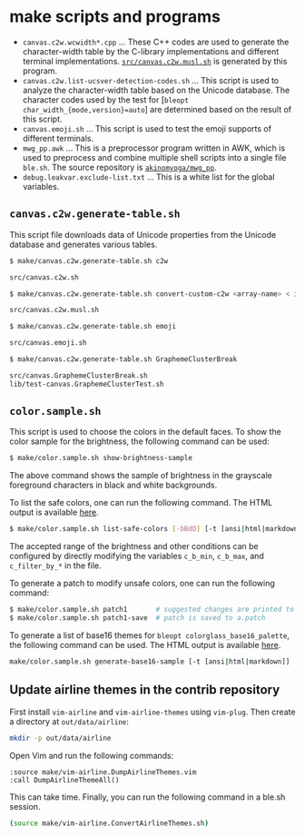 # make scripts and programs

- `canvas.c2w.wcwidth*.cpp` ... These C++ codes are used to generate the character-width table by the C-library implementations and different terminal implementations.
  [`src/canvas.c2w.musl.sh`](../src/canvas.c2w.musl.sh) is generated by this program.
- `canvas.c2w.list-ucsver-detection-codes.sh` ... This script is used to analyze the character-width table based on the Unicode database.
  The character codes used by the test for [`bleopt char_width_{mode,version}=auto`] are determined based on the result of this script.
- `canvas.emoji.sh` ... This script is used to test the emoji supports of different terminals.
- `mwg_pp.awk` ... This is a preprocessor program written in AWK, which is used to preprocess and combine multiple shell scripts into a single file `ble.sh`.
  The source repository is [`akinomyoga/mwg_pp`](https://github.com/akinomyoga/mwg_pp).
- `debug.leakvar.exclude-list.txt` ... This is a white list for the global variables.


## `canvas.c2w.generate-table.sh`

This script file downloads data of Unicode properties from the Unicode database and
generates various tables.

```bash
$ make/canvas.c2w.generate-table.sh c2w

src/canvas.c2w.sh

$ make/canvas.c2w.generate-table.sh convert-custom-c2w <array-name> < input > output

src/canvas.c2w.musl.sh

$ make/canvas.c2w.generate-table.sh emoji

src/canvas.emoji.sh

$ make/canvas.c2w.generate-table.sh GraphemeClusterBreak

src/canvas.GraphemeClusterBreak.sh
lib/test-canvas.GraphemeClusterTest.sh

```

## `color.sample.sh`

This script is used to choose the colors in the default faces.  To show the
color sample for the brightness, the following command can be used:

```bash
$ make/color.sample.sh show-brightness-sample
```

The above command shows the sample of brightness in the grayscale foreground
characters in black and white backgrounds.

To list the safe colors, one can run the following command.  The HTML output is
available
[here](https://akinomyoga.github.io/ble.sh/color.sample.safe-colors.html).


```bash
$ make/color.sample.sh list-safe-colors [-bBdD] [-t [ansi|html|markdown] | -y MINBRIGHT | -Y MAXBRIGHT]
```

The accepted range of the brightness and other conditions can be configured by
directly modifying the variables `c_b_min`, `c_b_max`, and `c_filter_by_*` in
the file.

To generate a patch to modify unsafe colors, one can run the following command:

```bash
$ make/color.sample.sh patch1       # suggested changes are printed to stdout
$ make/color.sample.sh patch1-save  # patch is saved to a.patch
```

To generate a list of base16 themes for `bleopt colorglass_base16_palette`, the
following command can be used.  The HTML output is available
[here](https://akinomyoga.github.io/ble.sh/colorglass.base16.html).

```bash
make/color.sample.sh generate-base16-sample [-t [ansi|html|markdown]]
```

## Update airline themes in the contrib repository

First install `vim-airline` and `vim-airline-themes` using `vim-plug`. Then
create a directory at `out/data/airline`:

```bash
mkdir -p out/data/airline
```


Open Vim and run the following commands:

```vim
:source make/vim-airline.DumpAirlineThemes.vim
:call DumpAirlineThemeAll()
```

This can take time. Finally, you can run the following command in a ble.sh
session.

```bash
(source make/vim-airline.ConvertAirlineThemes.sh)
```
